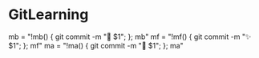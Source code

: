 # GitLearning

mb = "!mb() { git commit -m \":bug: $1\"; }; mb"
mf = "!mf() { git commit -m \":sparkles: $1\"; }; mf"
ma = "!ma() { git commit -m \":art: $1\"; }; ma"
